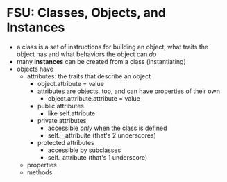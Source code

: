 # FSU: Classes, Objects, and Instances
* a class is a set of instructions for building an object, what traits the object has and what behaviors the object can *do*
* many **instances** can be created from a class (instantiating)
* objects have
    * attributes: the traits that describe an object
        * object.attribute = value
        * attributes are objects, too, and can have properties of their own
            * object.attribute.attribute = value
        * public attributes
            * like self.attribute
        * private attributes
            * accessible *only* when the class is defined
            * self.__attribuite (that's 2 underscores)
        * protected attributes
            * accessible by subclasses
            * self._attribute (that's 1 underscore)
    * properties
    * methods
